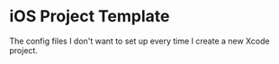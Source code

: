 # iOS Project Template

The config files I don't want to set up every time I create a new Xcode project.
